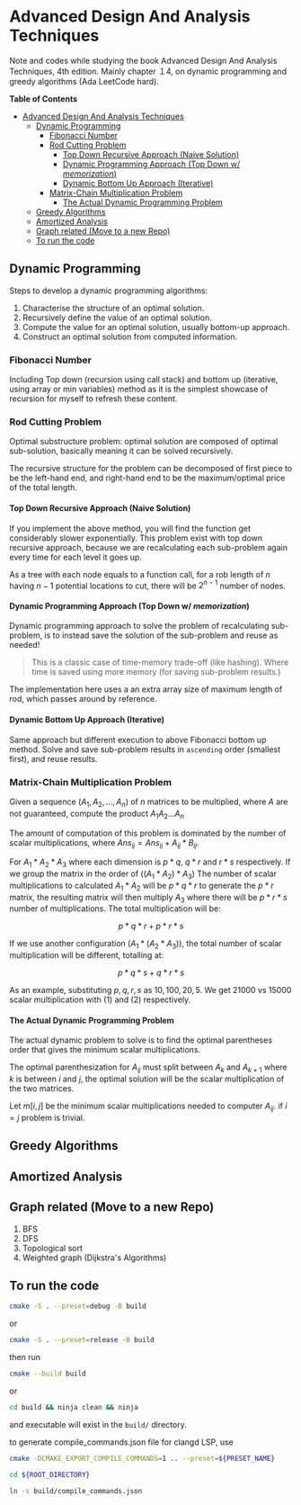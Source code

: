 # Advanced Design And Analysis Techniques

Note and codes while studying the book Advanced Design And Analysis Techniques, 4th edition. Mainly chapter １4, on dynamic programming and greedy algorithms (Ada LeetCode hard).

<!-- markdown-toc start - Don't edit this section. Run M-x markdown-toc-refresh-toc -->
**Table of Contents**

- [Advanced Design And Analysis Techniques](#advanced-design-and-analysis-techniques)
  - [Dynamic Programming](#dynamic-programming)
    - [Fibonacci Number](#fibonacci-number)
    - [Rod Cutting Problem](#rod-cutting-problem)
      - [Top Down Recursive Approach (Naive Solution)](#top-down-recursive-approach-naive-solution)
      - [Dynamic Programming Approach (Top Down w/ *memorization*)](#dynamic-programming-approach-top-down-w-memorization)
      - [Dynamic Bottom Up Approach (Iterative)](#dynamic-bottom-up-approach-iterative)
    - [Matrix-Chain Multiplication Problem](#matrix-chain-multiplication-problem)
      - [The Actual Dynamic Programming Problem](#the-actual-dynamic-programming-problem)
  - [Greedy Algorithms](#greedy-algorithms)
  - [Amortized Analysis](#amortized-analysis)
  - [Graph related (Move to a new Repo)](#graph-related-move-to-a-new-repo)
  - [To run the code](#to-run-the-code)

<!-- markdown-toc end -->

## Dynamic Programming

Steps to develop a dynamic programming algorithms:

1. Characterise the structure of an optimal solution.
2. Recursively define the value of an optimal solution.
3. Compute the value for an optimal solution, usually bottom-up approach.
4. Construct an optimal solution from computed information.

### Fibonacci Number

Including Top down (recursion using call stack) and bottom up (iterative, using array or min variables) method as it is the simplest showcase of recursion for myself to refresh these content.

### Rod Cutting Problem


Optimal substructure problem: optimal solution are composed of optimal sub-solution, basically meaning it can be solved recursively.

The recursive structure for the problem can be decomposed of first piece to be the left-hand end, and right-hand end to be the maximum/optimal price of the total length.

#### Top Down Recursive Approach (Naive Solution)

If you implement the above method, you will find the function get considerably slower exponentially. This problem exist with top down recursive approach, because we are recalculating each sub-problem again every time for each level it goes up.

As a tree with each node equals to a function call, for a rob length of $n$ having $n-1$ potential locations to cut, there will be $2^{n-1}$ number of nodes.

#### Dynamic Programming Approach (Top Down w/ *memorization*)

Dynamic programming approach to solve the problem of recalculating sub-problem, is to instead save the solution of the sub-problem and reuse as needed!

> This is a classic case of time-memory trade-off (like hashing). Where time is saved using more memory (for saving sub-problem results.)

The implementation here uses a an extra array size of maximum length of rod, which passes around by reference.

#### Dynamic Bottom Up Approach (Iterative)

Same approach but different execution to above Fibonacci bottom up method. Solve and save sub-problem results in `ascending` order (smallest first), and reuse results.

### Matrix-Chain Multiplication Problem

Given a sequence $(A_1, A_2, ... ,A_n)$ of $n$ matrices to be multiplied, where $A$ are not guaranteed, compute the product $A_1A_2 ... A_n$

The amount of computation of this problem is dominated by the number of scalar multiplications, where $Ans_{ij} = Ans_{ij} + A_{ij} * B_{ij}$.

For $A_1 * A_2 * A_3$ where each dimension is $p * q$, $q * r$ and $r * s$ respectively. If we group the matrix in the order of $((A_1 * A_2) * A_3)$ The number of scalar multiplications to calculated $A_1 * A_2$ will be $p * q * r$ to generate the $p * r$ matrix, the resulting matrix will then multiply $A_3$ where there will be $p * r * s$ number of multiplications. The total multiplication will be:

```math
p * q * r + p * r * s
\tag{1}
```

If we use another configuration $(A_1 * (A_2 * A_3))$, the total number of scalar multiplication will be different, totalling at:

```math
p * q * s + q * r * s
\tag{2}
```

As an example, substituting $p, q, r, s$ as $10, 100, 20, 5$. We get $21000$ vs $15000$ scalar multiplication with $(1)$ and $(2)$ respectively.

#### The Actual Dynamic Programming Problem

The actual dynamic problem to solve is to find the optimal parentheses order that gives the minimum scalar multiplications.

The optimal parenthesization for $A_{ij}$ must split between $A_k$ and $A_{k+1}$ where $k$ is between $i$ and $j$, the optimal solution will be the scalar multiplication of the two matrices.

Let $m[i,j]$ be the minimum scalar multiplications needed to computer $A_{ij}$. if $i = j$ problem is trivial.

## Greedy Algorithms

## Amortized Analysis

## Graph related (Move to a new Repo)

1. BFS
2. DFS
3. Topological sort
4. Weighted graph (Dijkstra's Algorithms)

## To run the code

```bash
cmake -S . --preset=debug -B build
```

or

```bash
cmake -S . --preset=release -B build
```

then run

```bash
cmake --build build
```

or

```bash
cd build && ninja clean && ninja
```
  
and executable will exist in the `build/` directory.

to generate compile_commands.json file for clangd LSP, use

```bash
cmake -DCMAKE_EXPORT_COMPILE_COMMANDS=1 .. --preset=${PRESET_NAME}

cd ${ROOT_DIRECTORY}

ln -s build/compile_commands.json
```
